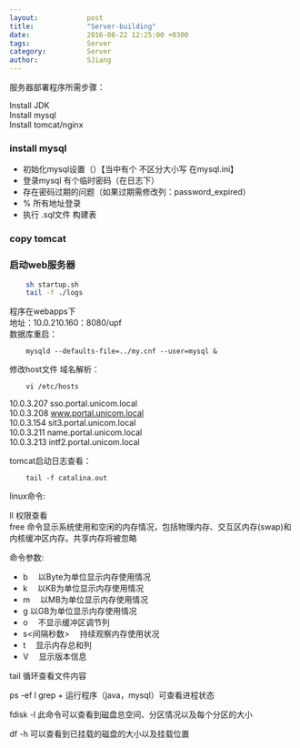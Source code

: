 ```yaml
---
layout:            post
title:             "Server-building"
date:              2016-08-22 12:25:00 +0300
tags:              Server 
category:          Server
author:            SJiang
---
```


服务器部署程序所需步骤： 

Install JDK  
Install mysql  
Install tomcat/nginx


### install mysql
	
- 初始化mysql设置（）【当中有个 不区分大小写 在mysql.ini】
- 登录mysql 有个临时密码（在日志下）
- 存在密码过期的问题（如果过期需修改列：password_expired）
- % 所有地址登录
- 执行 .sql文件 构建表

### copy tomcat

### 启动web服务器
```bash
	sh startup.sh
	tail -f ./logs
```

程序在webapps下  
地址：10.0.210.160：8080/upf  
数据库重启：
```
	mysqld --defaults-file=../my.cnf --user=mysql &
```  
修改host文件 域名解析：	
```
	vi /etc/hosts
```

10.0.3.207      sso.portal.unicom.local  
10.0.3.208      www.portal.unicom.local  
10.0.3.154      sit3.portal.unicom.local  
10.0.3.211   	name.portal.unicom.local  
10.0.3.213 		intf2.portal.unicom.local

tomcat启动日志查看：
```
	tail -f catalina.out
```


linux命令:

ll  权限查看  
free 命令显示系统使用和空闲的内存情况，包括物理内存、交互区内存(swap)和内核缓冲区内存。共享内存将被忽略

命令参数:

- b 　以Byte为单位显示内存使用情况
- k 　以KB为单位显示内存使用情况
- m 　以MB为单位显示内存使用情况
- g   以GB为单位显示内存使用情况
- o 　不显示缓冲区调节列
- s<间隔秒数> 　持续观察内存使用状况
- t 　显示内存总和列
- V 　显示版本信息

tail		循环查看文件内容

ps -ef l grep + 运行程序（java，mysql）可查看进程状态

fdisk -l		此命令可以查看到磁盘总空间、分区情况以及每个分区的大小

df -h		可以查看到已挂载的磁盘的大小以及挂载位置
